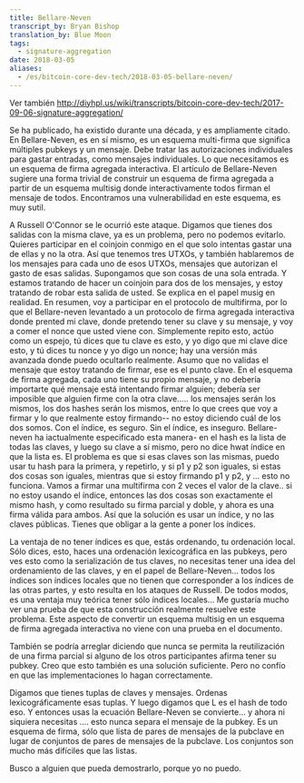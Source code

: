 ```yaml
---
title: Bellare-Neven
transcript_by: Bryan Bishop
translation_by: Blue Moon
tags:
  - signature-aggregation
date: 2018-03-05
aliases:
  - /es/bitcoin-core-dev-tech/2018-03-05-bellare-neven/
---
```

Ver también <http://diyhpl.us/wiki/transcripts/bitcoin-core-dev-tech/2017-09-06-signature-aggregation/>

Se ha publicado, ha existido durante una década, y es ampliamente citado. En Bellare-Neven, es en sí mismo, es un esquema multi-firma que significa múltiples pubkeys y un mensaje. Debe tratar las autorizaciones individuales para gastar entradas, como mensajes individuales. Lo que necesitamos es un esquema de firma agregada interactiva. El artículo de Bellare-Neven sugiere una forma trivial de construir un esquema de firma agregada a partir de un esquema multisig donde interactivamente todos firman el mensaje de todos. Encontramos una vulnerabilidad en este esquema, es muy sutil.

A Russell O'Connor se le ocurrió este ataque. Digamos que tienes dos salidas con la misma clave, ya es un problema, pero no podemos evitarlo. Quieres participar en el coinjoin conmigo en el que solo intentas gastar una de ellas y no la otra. Así que tenemos tres UTXOs, y también hablaremos de los mensajes para cada uno de esos UTXOs, mensajes que autorizan el gasto de esas salidas. Supongamos que son cosas de una sola entrada. Y estamos tratando de hacer un coinjoin para dos de los mensajes, y estoy tratando de robar esta salida de usted. Se explica en el papel musig en realidad. En resumen, voy a participar en el protocolo de multifirma, por lo que el Bellare-neven levantado a un protocolo de firma agregada interactiva donde prented mi clave, donde pretendo tener su clave y su mensaje, y voy a comer el nonce que usted viene con. Simplemente repito esto, actúo como un espejo, tú dices que tu clave es esto, y yo digo que mi clave dice esto, y tú dices tu nonce y yo digo un nonce; hay una versión más avanzada donde puedo ocultarlo realmente. Asumo que no validas el mensaje que estoy tratando de firmar, ese es el punto clave. En el esquema de firma agregada, cada uno tiene su propio mensaje, y no debería importarte qué mensaje está intentando firmar alguien; debería ser imposible que alguien firme con la otra clave..... los mensajes serán los mismos, los dos hashes serán los mismos, entre lo que crees que voy a firmar y lo que realmente estoy firmando-- no estoy diciendo cuál de los dos somos. Con el índice, es seguro. Sin el índice, es inseguro. Bellare-neven ha iactualmente especificado esta manera- en el hash es la lista de todas las claves, y luego su clave a sí mismo, pero no dice hwat índice en que la lista es. El problema es que si esas claves son las mismas, puedo usar tu hash para la primera, y repetirlo, y si p1 y p2 son iguales, si estas dos cosas son iguales, mientras que si estoy firmando p1 y p2, y ... esto no funciona. Vamos a firmar una multifirma con 2 veces el valor de la clave.. si no estoy usando el índice, entonces las dos cosas son exactamente el mismo hash, y como resultado su firma parcial y doble, y ahora es una firma válida para ambos. Así que la solución es usar un índice, y no las claves públicas. Tienes que obligar a la gente a poner los índices.

La ventaja de no tener índices es que, estás ordenando, tu ordenación local. Sólo dices, esto, haces una ordenación lexicográfica en las pubkeys, pero ves esto como la serialización de tus claves, no necesitas tener una idea del ordenamiento de las claves, y en el papel de Bellare-Neven... todos los índices son índices locales que no tienen que corresponder a los índices de las otras partes, y esto resulta en los ataques de Russell. De todos modos, es una ventaja muy teórica tener sólo índices locales... Me gustaría mucho ver una prueba de que esta construcción realmente resuelve este problema. Este aspecto de convertir un esquema multisig en un esquema de firma agregada interactiva no viene con una prueba en el documento.

También se podría arreglar diciendo que nunca se permita la reutilización de una firma parcial si alguno de los otros participantes afirma tener su pubkey. Creo que esto también es una solución suficiente. Pero no confío en que las implementaciones lo hagan correctamente.

Digamos que tienes tuplas de claves y mensajes. Ordenas lexicográficamente esas tuplas. Y luego digamos que L es el hash de todo eso. Y entonces usas la ecuación Bellare-Neven se convierte... y ahora ni siquiera necesitas .... esto nunca separa el mensaje de la pubkey. Es un esquema de firma, sólo que lista de pares de mensajes de la pubclave en lugar de conjuntos de pares de mensajes de la pubclave. Los conjuntos son mucho más difíciles que las listas.

Busco a alguien que pueda demostrarlo, porque yo no puedo.
